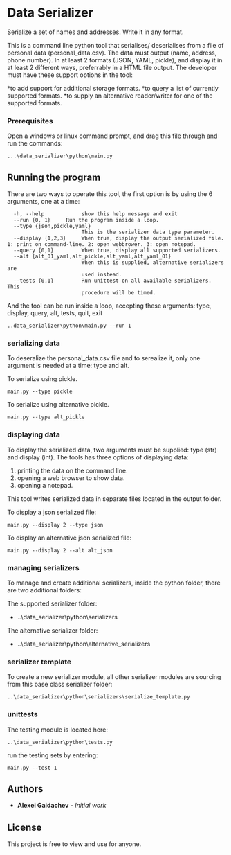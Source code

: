 # Data Serializer

Serialize a set of names and addresses. Write it in any format.

This is a command line python tool that serialises/ deserialises from a file of personal data (personal_data.csv).
The data must output (name, address, phone number).
In at least 2 formats (JSON, YAML, pickle), and display it in at least 2 different ways, preferrably in a HTML file output.
The developer must have these support options in the tool:

*to add support for additional storage formats.
*to query a list of currently supported formats.
*to supply an alternative reader/writer for one of the supported formats.


### Prerequisites

Open a windows or linux command prompt, and drag this file through and run the commands:

```
...\data_serializer\python\main.py
```

## Running the program

There are two ways to operate this tool, the first option is by using the 6 arguments, one at a time:
```
  -h, --help            show this help message and exit
  --run	{0, 1}	   Run the program inside a loop.
  --type {json,pickle,yaml}
                        This is the serializer data type parameter.
  --display {1,2,3}     When true, display the output serialized file. 1: print on command-line. 2: open webbrower. 3: open notepad.
  --query {0,1}         When true, display all supported serializers.
  --alt {alt_01_yaml,alt_pickle,alt_yaml,alt_yaml_01}
                        When this is supplied, alternative serializers are
                        used instead.
  --tests {0,1}         Run unittest on all available serializers. This
                        procedure will be timed.
```

And the tool can be run inside a loop, accepting these arguments:
type, display, query, alt, tests, quit, exit
```
..data_serializer\python\main.py --run 1
```

### serializing data
To deseralize the personal_data.csv file and to serealize it, only one argument is needed at a time: type and alt.

To serialize using pickle.
```
main.py --type pickle
```

To serialize using alternative pickle.
```
main.py --type alt_pickle
```

### displaying data
To display the serialized data, two arguments must be supplied: type (str) and display (int). The tools has three options of displaying data:
1. printing the data on the command line.
2. opening a web browser to show data.
3. opening a notepad.

This tool writes serialized data in separate files located in the output folder.

To display a json serialized file:
```
main.py --display 2 --type json
```

To display an alternative json serialized file:
```
main.py --display 2 --alt alt_json
```

### managing serializers
To manage and create additional serializers, inside the python folder, there are two additional folders:

The supported serializer folder:

* ..\data_serializer\python\serializers

The alternative serializer folder:

* ..\data_serializer\python\alternative_serializers


### serializer template
To create a new serializer module, all other serializer modules are sourcing from this base class serializer folder:
```
..\data_serializer\python\serializers\serialize_template.py
```

### unittests

The testing module is located here:

```
..\data_serializer\python\tests.py
```
run the testing sets by entering:
```
main.py --test 1
```


## Authors

* **Alexei Gaidachev** - *Initial work*


## License

This project is free to view and use for anyone.
